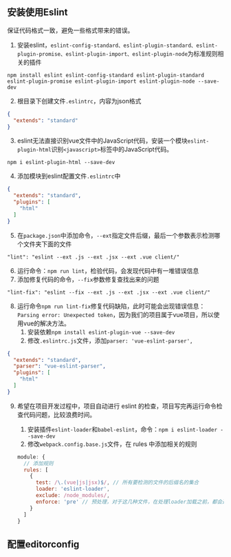 ## 安装使用Eslint

保证代码格式一致，避免一些格式带来的错误。

1. 安装eslint，`eslint-config-standard、eslint-plugin-standard、eslint-plugin-promise、eslint-plugin-import、eslint-plugin-node`为标准规则相关的插件

```shell
npm install eslint eslint-config-standard eslint-plugin-standard eslint-plugin-promise eslint-plugin-import eslint-plugin-node --save-dev
```

2. 根目录下创建文件`.eslintrc`，内容为json格式

```json
{
  "extends": "standard"
}
```

3. eslint无法直接识别vue文件中的JavaScript代码，安装一个模块`eslint-plugin-html`识别`<javascript>`标签中的JavaScript代码。

```shell
npm i eslint-plugin-html --save-dev
```

4. 添加模块到eslint配置文件`.eslintrc`中

```json
{
  "extends": "standard",
  "plugins": [
    "html"
  ]
}
```

5. 在`package.json`中添加命令，`--ext`指定文件后缀，最后一个参数表示检测哪个文件夹下面的文件

```
"lint": "eslint --ext .js --ext .jsx --ext .vue client/"
```

6. 运行命令：`npm run lint`，检验代码，会发现代码中有一堆错误信息
7. 添加修复代码的命令，`--fix`参数修复查找出来的问题

```
"lint-fix": "eslint --fix --ext .js --ext .jsx --ext .vue client/"
```

8. 运行命令`npm run lint-fix`修复代码缺陷，此时可能会出现错误信息：`Parsing error: Unexpected token`，因为我们的项目属于vue项目，所以使用vue的解决方法。
   1. 安装依赖`npm install eslint-plugin-vue --save-dev`
   2. 修改`.eslintrc.js`文件，添加`parser: 'vue-eslint-parser',`

```json
{
  "extends": "standard",
  "parser": "vue-eslint-parser",
  "plugins": [
    "html"
  ]
}
```

9. 希望在项目开发过程中，项目自动进行 eslint 的检查，项目写完再运行命令检查代码问题，比较浪费时间。

   1. 安装插件`eslint-loader`和`babel-eslint`，命令：`npm i eslint-loader --save-dev`
   2. 修改`webpack.config.base.js`文件，在 rules 中添加相关的规则

   ```javascript
   module: {
     // 添加规则
     rules: [
       {
         test: /\.(vue|js|jsx)$/, // 所有要检测的文件的后缀名的集合
         loader: 'eslint-loader',
         exclude: /node_modules/,
         enforce: 'pre' // 预处理，对于这几种文件，在处理loader加载之前，都会通过 eslint-loader 处理一次
       }
     ]
   }
   ```

## 配置editorconfig